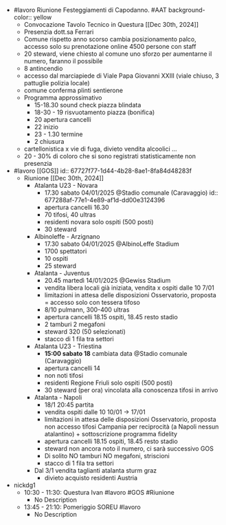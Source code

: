 - #lavoro Riunione Festeggiamenti di Capodanno. #AAT
  background-color:: yellow
	- Convocazione Tavolo Tecnico in Questura [[Dec 30th, 2024]]
	- Presenzia  dott.sa Ferrari
	- Comune rispetto anno scorso cambia posizionamento palco, accesso solo su  prenotazione online 4500 persone con staff
	- 20 steward, viene chiesto al comune uno sforzo per aumentarne il numero, faranno il possibile
	- 8 antincendio
	- accesso dal marciapiede di Viale Papa Giovanni XXIII (viale chiuso, 3 pattuglie polizia locale)
	- comune conferma plinti sentierone
	- Programma approssimativo
		- 15-18.30 sound check piazza blindata
		- 18-30 - 19 risvuotamento piazza (bonifica)
		- 20 apertura cancelli
		- 22 inizio
		- 23 - 1.30 termine
		- 2 chiusura
	- cartellonistica x vie di fuga, divieto vendita alcoolici ...
	- 20 - 30% di coloro che si sono registrati statisticamente non presenzia
- #lavoro [[GOS]]
  id:: 67727f77-1d44-4b28-8ae1-8fa84d48283f
	- Riunione [[Dec 30th, 2024]]
		- Atalanta U23 - Novara
			- 17.30 sabato 04/01/2025 @Stadio comunale (Caravaggio)
			  id:: 677288af-77e1-4e89-af1d-dd00e3124396
			- apertura cancelli 16.30
			- 70 tifosi, 40 ultras
			- residenti novara solo ospiti (500 posti)
			- 30 steward
		- Albinoleffe - Arzignano
			- 17.30 sabato 04/01/2025 @AlbinoLeffe Stadium
			- 1700 spettatori
			- 10 ospiti
			- 25 steward
		- Atalanta - Juventus
			- 20.45 martedì 14/01/2025 @Gewiss Stadium
			- vendita libera locali già iniziata, vendita x ospiti dalle 10 7/01
			- limitazioni in attesa delle disposizioni Osservatorio, proposta = accesso solo con tessera tifoso
			- 8/10 pulmann, 300-400 ultras
			- apertura cancelli 18.15 ospiti, 18.45 resto stadio
			- 2 tamburi 2 megafoni
			- steward 320 (50 selezionati)
			- stacco di 1 fila tra settori
		- Atalanta U23 - Triestina
			- **15:00 sabato 18** cambiata data @Stadio comunale (Caravaggio)
			- apertura cancelli 14
			- non noti tifosi
			- residenti Regione Friuli solo ospiti (500 posti)
			- 30 steward (per ora) vincolata alla conoscenza tifosi in arrivo
		- Atalanta - Napoli
			- 18/1 20:45 partita
			- vendita ospiti dalle 10 10/01 -> 17/01
			- limitazioni in attesa delle disposizioni Osservatorio, proposta non accesso tifosi Campania per reciprocità (a Napoli nessun atalantino) + sottoscrizione programma fidelity
			- apertura cancelli 18.15 ospiti, 18.45 resto stadio
			- steward non ancora noto il numero, ci sarà successivo GOS
			- Di solito NO tamburi NO megafoni, striscioni
			- stacco di 1 fila tra settori
		- Dal 3/1 vendita taglianti atalanta sturm graz
			- divieto acquisto residenti Austria
- nickdg1
	- 10:30 - 11:30: Questura Ivan #lavoro #GOS #Riunione
		- No Description
	- 13:45 - 21:10: Pomeriggio SOREU #lavoro
		- No Description